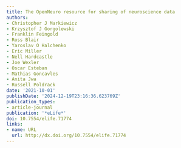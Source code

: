 ```yaml
---
title: The OpenNeuro resource for sharing of neuroscience data
authors:
- Christopher J Markiewicz
- Krzysztof J Gorgolewski
- Franklin Feingold
- Ross Blair
- Yaroslav O Halchenko
- Eric Miller
- Nell Hardcastle
- Joe Wexler
- Oscar Esteban
- Mathias Goncavles
- Anita Jwa
- Russell Poldrack
date: '2021-10-01'
publishDate: '2024-12-19T23:16:36.623769Z'
publication_types:
- article-journal
publication: '*eLife*'
doi: 10.7554/elife.71774
links:
- name: URL
  url: http://dx.doi.org/10.7554/elife.71774
---
```

